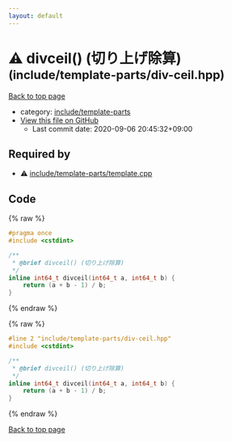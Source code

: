 ```yaml
---
layout: default
---
```


<!-- mathjax config similar to math.stackexchange -->
<script type="text/javascript" async
  src="https://cdnjs.cloudflare.com/ajax/libs/mathjax/2.7.5/MathJax.js?config=TeX-MML-AM_CHTML">
</script>
<script type="text/x-mathjax-config">
  MathJax.Hub.Config({
    TeX: { equationNumbers: { autoNumber: "AMS" }},
    tex2jax: {
      inlineMath: [ ['$','$'] ],
      processEscapes: true
    },
    "HTML-CSS": { matchFontHeight: false },
    displayAlign: "left",
    displayIndent: "2em"
  });
</script>

<script type="text/javascript" src="https://cdnjs.cloudflare.com/ajax/libs/jquery/3.4.1/jquery.min.js"></script>
<script src="https://cdn.jsdelivr.net/npm/jquery-balloon-js@1.1.2/jquery.balloon.min.js" integrity="sha256-ZEYs9VrgAeNuPvs15E39OsyOJaIkXEEt10fzxJ20+2I=" crossorigin="anonymous"></script>
<script type="text/javascript" src="../../../assets/js/copy-button.js"></script>
<link rel="stylesheet" href="../../../assets/css/copy-button.css" />


# :warning: divceil() (切り上げ除算) <small>(include/template-parts/div-ceil.hpp)</small>

<a href="../../../index.html">Back to top page</a>

* category: <a href="../../../index.html#d5567e78d3674558c180d2f4feaa863b">include/template-parts</a>
* <a href="{{ site.github.repository_url }}/blob/master/include/template-parts/div-ceil.hpp">View this file on GitHub</a>
    - Last commit date: 2020-09-06 20:45:32+09:00




## Required by

* :warning: <a href="template.cpp.html">include/template-parts/template.cpp</a>


## Code

<a id="unbundled"></a>
{% raw %}
```cpp
#pragma once
#include <cstdint>

/**
 * @brief divceil() (切り上げ除算)
 */
inline int64_t divceil(int64_t a, int64_t b) {
    return (a + b - 1) / b;
}

```
{% endraw %}

<a id="bundled"></a>
{% raw %}
```cpp
#line 2 "include/template-parts/div-ceil.hpp"
#include <cstdint>

/**
 * @brief divceil() (切り上げ除算)
 */
inline int64_t divceil(int64_t a, int64_t b) {
    return (a + b - 1) / b;
}

```
{% endraw %}

<a href="../../../index.html">Back to top page</a>

